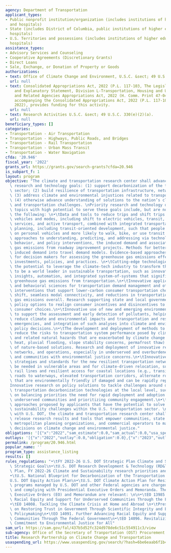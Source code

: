 ```yaml
---
agency: Department of Transportation
applicant_types:
- Public nonprofit institution/organization (includes institutions of higher education
  and hospitals)
- State (includes District of Columbia, public institutions of higher education and
  hospitals)
- U.S. Territories and possessions (includes institutions of higher education and
  hospitals)
assistance_types:
- Advisory Services and Counseling
- Cooperative Agreements (Discretionary Grants)
- Direct Loans
- Sale, Exchange, or Donation of Property or Goods
authorizations:
- text: Office of Climate Change and Environment, U.S.C. &sect; 49 U.S.C. 102(g).
  url: null
- text: Consolidated Appropriations Act, 2022 (P.L. 117-103, The Legislative Text
    and Explanatory Statement, Division L-Transportation, Housing and Urban Development,
    and Related Agencies Appropriations Act, 2022 (H. Comm. Print 47-048; April 2022)
    accompanying the Consolidated Appropriations Act, 2022 (P.L. 117-103; March 15,
    2022), provides funding for this activity.
  url: null
- text: Research Activities U.S.C. &sect; 49 U.S.C. 330(e)(2)(a).
  url: null
beneficiary_types: []
categories:
- Transportation - Air Transportation
- Transportation - Highways, Public Roads, and Bridges
- Transportation - Rail Transportation
- Transportation - Urban Mass Transit
- Transportation - Water Navigation
cfda: '20.946'
fiscal_year: '2022'
grants_url: https://grants.gov/search-grants?cfda=20.946
is_subpart_f: 1
layout: program
objective: "The climate and transportation research center shall advance the following\
  \ research and technology goals: (1) support decarbonization of the transportation\
  \ sector; (2) build resilience of transportation infrastructure, networks, and operations;\
  \ (3) address climate and environmental injustices related to transportation; and\
  \ (4) otherwise advance understanding of solutions to the nation’s climate change\
  \ and transportation challenges. \nPriority research and technology development\
  \ topics with high potential to serve these goals include, but are not limited to,\
  \ the following: \n•\tData and tools to reduce trips and shift trips to climate-friendly\
  \ vehicles and modes, including shift to electric vehicles, transit, micromobility\
  \ services, and active transport, combined with integrated transportation and land-use\
  \ planning, including transit-oriented development, such that people are less dependent\
  \ on personal vehicles and more likely to walk, bike, or use transit.\n•\tTransformative\
  \ approaches to understanding, predicting, and addressing via technology, design,\
  \ behavior, and policy interventions, the induced demand and associated greenhouse\
  \ gas emissions from roadway improvement projects. Methods for better incorporating\
  \ induced demand into travel demand models. Evidence-based approaches and tools\
  \ for decision makers for assessing the greenhouse gas emissions effects of transportation\
  \ investments, policies, and practices. \n•\tCutting-edge technologies that have\
  \ the potential to leverage the climate-tech industry to transform the United States\
  \ to be a world leader in sustainable transportation, such as innovations in data-driven\
  \ insights, automation, and integrated system-of-systems that significantly reduce\
  \ greenhouse gas emissions from transportation.\n•\tInnovative applications of social\
  \ and behavioral sciences for transportation demand management and other policy\
  \ interventions that support lower-carbon consumer transportation choices, mode\
  \ shift, seamless modal connectivity, and reductions in transportation greenhouse\
  \ gas emissions overall. Research supporting state and local governments considering\
  \ policy options to realign consumer incentives and disincentives to encourage lower-carbon\
  \ consumer choices.\n•\tInnovative use of new and emerging environmental sensors\
  \ to support the assessment and early detection of pollutants, helping public agencies\
  \ reduce climate and environmental impacts and transportation and respond to environmental\
  \ emergencies, and integration of such analyses into climate and environmental justice\
  \ policy decisions.\n•\tThe development and deployment of methods to assess and\
  \ reduce the risks to transportation system performance posed by climate change\
  \ and related natural hazards that are exacerbated by climate change (e.g., extreme\
  \ heat, pluvial flooding, slope stability concerns, permafrost thaw) Incorporation\
  \ of nature-based solutions. Research and deployment of innovative resilient infrastructure,\
  \ networks, and operations, especially in underserved and overburdened communities\
  \ and communities with environmental justice concerns.\n•\tInnovative adaptation\
  \ strategies and standards for the new resilient transportation networks that will\
  \ be needed in vulnerable areas and for climate-driven relocation, such as new passenger\
  \ rail lines and resilient access for coastal locations (e.g., transition from surface\
  \ roads to waterways, elevated transportation corridors, alternate road surfaces\
  \ that are environmentally friendly if damaged and can be rapidly repaired).\n•\t\
  Innovative research on policy solutions to tackle challenges around deployment of\
  \ transportation decarbonization technologies at the local level, such as research\
  \ on balancing priorities the need for rapid deployment and adoption while centering\
  \ underserved communities and prioritizing community engagement.\n•\tOther innovative\
  \ approaches proposed by applicants that have the potential to solve climate and\
  \ sustainability challenges within the U.S. transportation sector. \n\nIn concert\
  \ with U.S. DOT, the climate and transportation research center shall publish and\
  \ release research results and tools that empower communities, state and local governments,\
  \ metropolitan planning organizations, and commercial operators to make informed\
  \ decisions on climate change and environmental justice."
obligations: '[{"x":"2022","sam_estimate":0.0,"sam_actual":0.0,"usa_spending_actual":0.0},{"x":"2023","sam_estimate":2500000.0,"sam_actual":0.0,"usa_spending_actual":0.0},{"x":"2024","sam_estimate":2500000.0,"sam_actual":0.0,"usa_spending_actual":0.0}]'
outlays: '[{"x":"2022","outlay":0.0,"obligation":0.0},{"x":"2023","outlay":0.0,"obligation":0.0},{"x":"2024","outlay":0.0,"obligation":0.0}]'
permalink: /program/20.946.html
popular_name: ''
program_type: assistance_listing
results: []
rules_regulations: "•\tFY 2022-26 U.S. DOT Strategic Plan Climate and Sustainability\
  \ Strategic Goal\n•\tU.S. DOT Research Development & Technology (RD&T) Strategic\
  \ Plan, FY 2022-26 Climate and Sustainability research priorities and grand challenge\n\
  •\tU.S. National Blueprint for Decarbonization of the Transportation Sector\n•\t\
  U.S. DOT Equity Action Plan\n•\tU.S. DOT Climate Action Plan for Resilience\nFurther,\
  \ programs managed by U.S. DOT and other Federal agencies are charged with supporting\
  \ and complying with Presidential Executive Orders and Memoranda. The following\
  \ Executive Orders (EO) and Memorandum are relevant: \n\n•\tEO 13985. Advancing\
  \ Racial Equity and Support for Underserved Communities Through the Federal Government\n\
  •\tEO 14008. Tackling the Climate Crisis at Home and Abroad \n•\tPresidential Memorandum\
  \ on Restoring Trust in Government Through Scientific Integrity and Evidence-Based\
  \ Policymaking\n•\tEO 14091. Further Advancing Racial Equity and Support for Underserved\
  \ Communities Through The Federal Government\n•\tEO 14096. Revitalizing Our Nation’s\
  \ Commitment to Environmental Justice for All"
sam_url: https://sam.gov/fal/437b5d52fc324d978de6c51c554911c3/view
sub-agency: Office of the Secretary of Tranportation (OST) Procurement Operations
title: Research Partnership on Climate Change and Transportation
usaspending_url: https://www.usaspending.gov/search/?hash=6be6eaab6f1b477945e702092903774e
---
```

